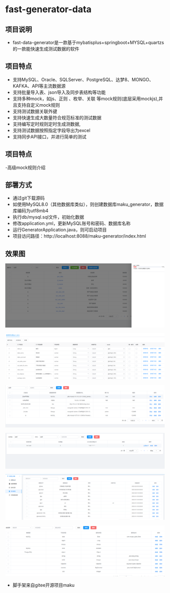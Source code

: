 # fast-generator-data

## 项目说明
- fast-data-generator是一款基于mybatisplus+springboot+MYSQL+quartzs 的一款能快速生成测试数据的软件

## 项目特点
- 支持MySQL、Oracle、SQLServer、PostgreSQL、达梦8、MONGO、KAFKA、API等主流数据源
- 支持批量导入表、json导入及同步表结构等功能
- 支持多种mock，如js、正则 、枚举、关联 等mock规则(底层采用mockjs),并且支持自定义mock规则
- 支持测试数据关联外键
- 支持快速生成大数量符合规范标准的测试数据
- 支持编写定时规则定时生成测数据,
- 支持测试数据按照指定字段导出为excel
- 支持同步API接口，并进行简单的测试

## 项目特点

-高级mock规则介绍


## 部署方式
- 通过git下载源码
- 如使用MySQL8.0（其他数据库类似），则创建数据库maku_generator，数据库编码为utf8mb4
- 执行db/mysql.sql文件，初始化数据
- 修改application.yml，更新MySQL账号和密码、数据库名称
- 运行GeneratorApplication.java，则可启动项目
- 项目访问路径：http://localhost:8088/maku-generator/index.html

## 效果图

![输入图片说明](images/1.png)

![输入图片说明](images/1.1.png)

![输入图片说明](images/2.png)

![输入图片说明](images/3.png)

![输入图片说明](images/4.png)

![输入图片说明](images/5.png)

- 脚手架来自gitee开源项目maku
